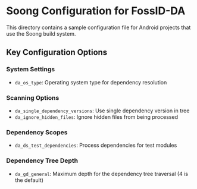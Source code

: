 # Soong Configuration for FossID-DA

This directory contains a sample configuration file for Android projects that use the Soong build system.

## Key Configuration Options

### System Settings
- `da_os_type`: Operating system type for dependency resolution

### Scanning Options
- `da_single_dependency_versions`: Use single dependency version in tree
- `da_ignore_hidden_files`: Ignore hidden files from being processed

### Dependency Scopes
- `da_ds_test_dependencies`: Process dependencies for test modules

### Dependency Tree Depth
- `da_gd_general`: Maximum depth for the dependency tree traversal (4 is the default)